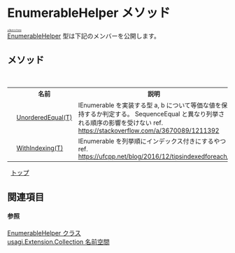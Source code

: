 # EnumerableHelper メソッド

<div style="font-size:30%"><a href="https://github.com/usagi/usagi.cs/blob/master/docs/Home.md">≪Back to Home</a></div><a href="T_usagi_Extension_Collection_EnumerableHelper.md">EnumerableHelper</a> 型は下記のメンバーを公開します。


## メソッド
&nbsp;<table><tr><th></th><th>名前</th><th>説明</th></tr><tr><td>![Public メソッド](media/pubmethod.gif "Public メソッド")![静的メンバー](media/static.gif "静的メンバー")</td><td><a href="M_usagi_Extension_Collection_EnumerableHelper_UnorderedEqual__1.md">UnorderedEqual(T)</a></td><td>
IEnumerable を実装する型 a, b について等価な値を保持するか判定する。 SequenceEqual と異なり列挙される順序の影響を受けない ref. https://stackoverflow.com/a/3670089/1211392</td></tr><tr><td>![Public メソッド](media/pubmethod.gif "Public メソッド")![静的メンバー](media/static.gif "静的メンバー")![Code example](media/CodeExample.png "Code example")</td><td><a href="M_usagi_Extension_Collection_EnumerableHelper_WithIndexing__1.md">WithIndexing(T)</a></td><td>
IEnumerable を列挙順にインデックス付きにするやつ ref. https://ufcpp.net/blog/2016/12/tipsindexedforeach/</td></tr></table>&nbsp;
<a href="#enumerablehelper-メソッド">トップ</a>

## 関連項目


#### 参照
<a href="T_usagi_Extension_Collection_EnumerableHelper.md">EnumerableHelper クラス</a><br /><a href="N_usagi_Extension_Collection.md">usagi.Extension.Collection 名前空間</a><br />
